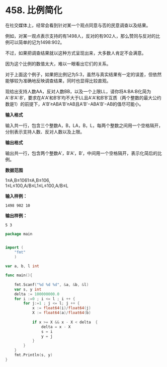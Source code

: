 # 458. 比例简化



在社交媒体上，经常会看到针对某一个观点同意与否的民意调查以及结果。

例如，对某一观点表示支持的有1498人，反对的有902人，那么赞同与反对的比例可以简单的记为1498:902。

不过，如果把调查结果就以这种方式呈现出来，大多数人肯定不会满意。

因为这个比例的数值太大，难以一眼看出它们的关系。

对于上面这个例子，如果把比例记为5:3，虽然与真实结果有一定的误差，但依然能够较为准确地反映调查结果，同时也显得比较直观。

现给出支持人数AA，反对人数BB，以及一个上限LL，请你将A:BA:B化简为A′:B′A′:B′，要求在A′A′和B′B′均不大于LL且A′A′和B′B′互质（两个整数的最大公约数是1）的前提下，A′B′≥ABA′B′≥AB且A′B′−ABA′B′−AB的值尽可能小。

**输入格式**

输入共一行，包含三个整数A，B，LA，B，L，每两个整数之间用一个空格隔开，分别表示支持人数、反对人数以及上限。

**输出格式**

输出共一行，包含两个整数A′，B′A′，B′，中间用一个空格隔开，表示化简后的比例。

**数据范围**

1≤A,B≤1061≤A,B≤106,  
1≤L≤100,A/B≤L1≤L≤100,A/B≤L

**输入样例：**

```text
1498 902 10
```

**输出样例：**

```text
5 3
```

```go
package main


import (
    "fmt"
    )
    
var a, b, l int

func main(){
    
    fmt.Scanf("%d %d %d", &a, &b, &l)
    var s, y int 
    delta := 100000000.0
    for i :=0 ; i <= l ; i ++ {
        for j:=1 ; j <= l; j ++ {
            x := float64(i)/float64(j)
            X := float64(a)/float64(b)
            
            if x >= X && x - X < delta  {
                delta = x - X
                s = i
                y = j
            }
        }
    }
    fmt.Println(s, y)
}
```

